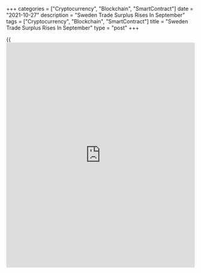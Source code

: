 +++
categories = ["Cryptocurrency", "Blockchain", "SmartContract"]
date = "2021-10-27"
description = "Sweden Trade Surplus Rises In September"
tags = ["Cryptocurrency", "Blockchain", "SmartContract"]
title = "Sweden Trade Surplus Rises In September"
type = "post"
+++

{{<iframe id="large-banner" src="https://www.bounty.group/#slide=21.0" width="100%" height="600" scrolling="no" style="border: 0px solid rgb(216, 221, 230); border-radius: 3px;">}}

Sweden's trade surplus increased in September from a year ago, figures
from Statistics Sweden showed on Wednesday.

The trade surplus rose to SEK 6.3 billion in September from SEK 2.8
billion in the same month last year. In August, the trade deficit was
SEK 10.5 billion.

On an annual basis, exports grew 17.0 percent in September and imports
increased 15.0 percent.

The non-EU trade balance showed a surplus of SEK 18.3 billion in
September, while the trade balance with the EU revealed a deficit of SEK
12.0 billion.

On a seasonally adjusted basis, the trade surplus was SEK 4.4 billion in
September.

For comments and feedback [contact](https://www.playgroundfx.com/contact/): editorial@rtt[news](https://www.letsplayfx.com/blog/forex-news-website/).com

[Economic News][1]

 **What parts of the world are seeing the best (and worst) economic
performances lately? Click[here][2] to check out our [Econ Scorecard][2]
and find out! See up-to-the-moment [ranking](https://www.playgroundfx.com/blog/crypto-exchange-ranking/)s for the best and worst
performers in [GDP][3], [unemployment rate][4], [inflation][5] and much
more.**

   1. www.rtt[news](https://www.letsplayfx.com/blog/forex-news-website/).com/Content/EconomicNews.aspx
   2. www.rtt[news](https://www.letsplayfx.com/blog/forex-news-website/).com/economic-scorecard/world-rank/industrial-production/highest-performance.aspx
   3. www.rtt[news](https://www.letsplayfx.com/blog/forex-news-website/).com/economic-scorecard/world-rank/GDP/highest-performance.aspx
   4. www.rtt[news](https://www.letsplayfx.com/blog/forex-news-website/).com/economic-scorecard/world-rank/unemployment-rate/lowest-performance.aspx
   5. www.rtt[news](https://www.letsplayfx.com/blog/forex-news-website/).com/economic-scorecard/world-rank/CPI/highest-performance.aspx